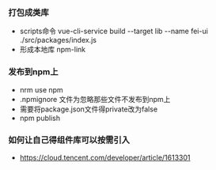 ### 打包成类库
- scripts命令 vue-cli-service build --target lib --name fei-ui ./src/packages/index.js
- 形成本地库 npm-link

### 发布到npm上
- nrm use npm
- .npmignore 文件为忽略那些文件不发布到npm上
- 需要将package.json文件得private改为false
- npm publish

### 如何让自己得组件库可以按需引入
- https://cloud.tencent.com/developer/article/1613301